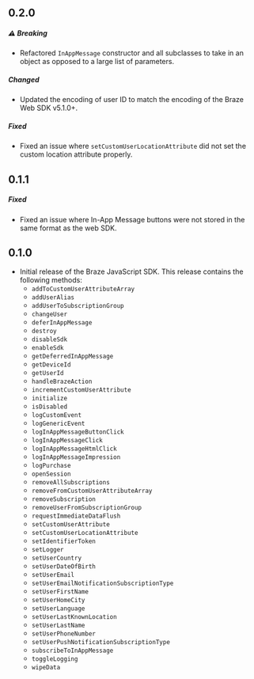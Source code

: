## 0.2.0

##### ⚠️ Breaking
- Refactored `InAppMessage` constructor and all subclasses to take in an object as opposed to a large list of parameters.

##### Changed
- Updated the encoding of user ID to match the encoding of the Braze Web SDK v5.1.0+.

##### Fixed
- Fixed an issue where `setCustomUserLocationAttribute` did not set the custom location attribute properly.

## 0.1.1

##### Fixed
- Fixed an issue where In-App Message buttons were not stored in the same format as the web SDK.

## 0.1.0

- Initial release of the Braze JavaScript SDK. This release contains the following methods:
  - `addToCustomUserAttributeArray`
  - `addUserAlias`
  - `addUserToSubscriptionGroup`
  - `changeUser`
  - `deferInAppMessage`
  - `destroy`
  - `disableSdk`
  - `enableSdk`
  - `getDeferredInAppMessage`
  - `getDeviceId`
  - `getUserId`
  - `handleBrazeAction`
  - `incrementCustomUserAttribute`
  - `initialize`
  - `isDisabled`
  - `logCustomEvent`
  - `logGenericEvent`
  - `logInAppMessageButtonClick`
  - `logInAppMessageClick`
  - `logInAppMessageHtmlClick`
  - `logInAppMessageImpression`
  - `logPurchase`
  - `openSession`
  - `removeAllSubscriptions`
  - `removeFromCustomUserAttributeArray`
  - `removeSubscription`
  - `removeUserFromSubscriptionGroup`
  - `requestImmediateDataFlush`
  - `setCustomUserAttribute`
  - `setCustomUserLocationAttribute`
  - `setIdentifierToken`
  - `setLogger`
  - `setUserCountry`
  - `setUserDateOfBirth`
  - `setUserEmail`
  - `setUserEmailNotificationSubscriptionType`
  - `setUserFirstName`
  - `setUserHomeCity`
  - `setUserLanguage`
  - `setUserLastKnownLocation`
  - `setUserLastName`
  - `setUserPhoneNumber`
  - `setUserPushNotificationSubscriptionType`
  - `subscribeToInAppMessage`
  - `toggleLogging`
  - `wipeData`
